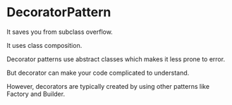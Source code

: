 # DecoratorPattern

It saves you from subclass overflow.

It uses class composition.

Decorator patterns use abstract classes which makes it less prone to error.

But decorator can make your code complicated to understand.

However, decorators are typically created by using other patterns like Factory and Builder.